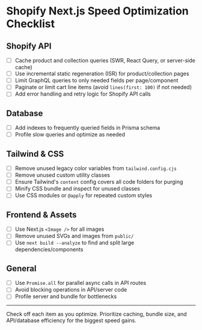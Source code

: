 # Shopify Next.js Speed Optimization Checklist

## Shopify API

- [ ] Cache product and collection queries (SWR, React Query, or server-side cache)
- [ ] Use incremental static regeneration (ISR) for product/collection pages
- [ ] Limit GraphQL queries to only needed fields per page/component
- [ ] Paginate or limit cart line items (avoid `lines(first: 100)` if not needed)
- [ ] Add error handling and retry logic for Shopify API calls

## Database

- [ ] Add indexes to frequently queried fields in Prisma schema
- [ ] Profile slow queries and optimize as needed

## Tailwind & CSS

- [ ] Remove unused legacy color variables from `tailwind.config.cjs`
- [ ] Remove unused custom utility classes
- [ ] Ensure Tailwind's `content` config covers all code folders for purging
- [ ] Minify CSS bundle and inspect for unused classes
- [ ] Use CSS modules or `@apply` for repeated custom styles

## Frontend & Assets

- [ ] Use Next.js `<Image />` for all images
- [ ] Remove unused SVGs and images from `public/`
- [ ] Use `next build --analyze` to find and split large dependencies/components

## General

- [ ] Use `Promise.all` for parallel async calls in API routes
- [ ] Avoid blocking operations in API/server code
- [ ] Profile server and bundle for bottlenecks

---

Check off each item as you optimize. Prioritize caching, bundle size, and API/database efficiency for the biggest speed gains.
